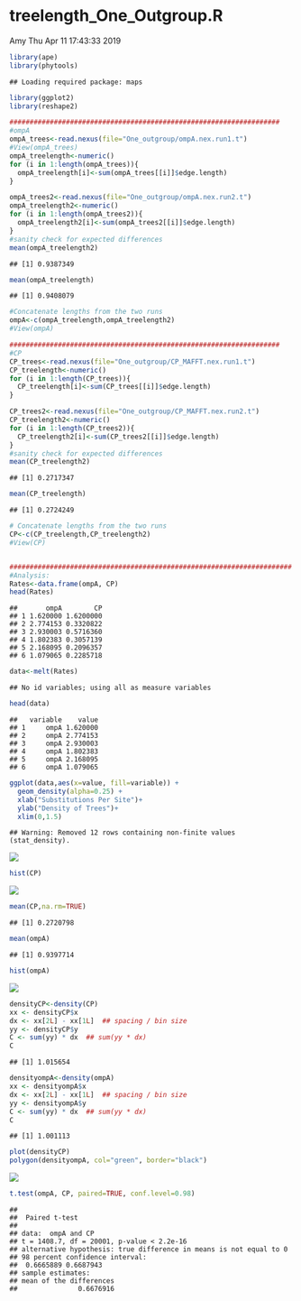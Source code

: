 treelength\_One\_Outgroup.R
================
Amy
Thu Apr 11 17:43:33 2019

``` r
library(ape)
library(phytools)
```

    ## Loading required package: maps

``` r
library(ggplot2)
library(reshape2)

###################################################################
#ompA
ompA_trees<-read.nexus(file="One_outgroup/ompA.nex.run1.t")
#View(ompA_trees)
ompA_treelength<-numeric()
for (i in 1:length(ompA_trees)){
  ompA_treelength[i]<-sum(ompA_trees[[i]]$edge.length)
}

ompA_trees2<-read.nexus(file="One_outgroup/ompA.nex.run2.t")
ompA_treelength2<-numeric()
for (i in 1:length(ompA_trees2)){
  ompA_treelength2[i]<-sum(ompA_trees2[[i]]$edge.length)
}
#sanity check for expected differences
mean(ompA_treelength2)
```

    ## [1] 0.9387349

``` r
mean(ompA_treelength)
```

    ## [1] 0.9408079

``` r
#Concatenate lengths from the two runs
ompA<-c(ompA_treelength,ompA_treelength2)
#View(ompA)

###################################################################
#CP
CP_trees<-read.nexus(file="One_outgroup/CP_MAFFT.nex.run1.t")
CP_treelength<-numeric()
for (i in 1:length(CP_trees)){
  CP_treelength[i]<-sum(CP_trees[[i]]$edge.length)
}

CP_trees2<-read.nexus(file="One_outgroup/CP_MAFFT.nex.run2.t")
CP_treelength2<-numeric()
for (i in 1:length(CP_trees2)){
  CP_treelength2[i]<-sum(CP_trees2[[i]]$edge.length)
}
#sanity check for expected differences
mean(CP_treelength2)
```

    ## [1] 0.2717347

``` r
mean(CP_treelength)
```

    ## [1] 0.2724249

``` r
# Concatenate lengths from the two runs
CP<-c(CP_treelength,CP_treelength2)
#View(CP)


######################################################################
#Analysis:
Rates<-data.frame(ompA, CP)
head(Rates)
```

    ##       ompA        CP
    ## 1 1.620000 1.6200000
    ## 2 2.774153 0.3320822
    ## 3 2.930003 0.5716360
    ## 4 1.802383 0.3057139
    ## 5 2.168095 0.2096357
    ## 6 1.079065 0.2285718

``` r
data<-melt(Rates)
```

    ## No id variables; using all as measure variables

``` r
head(data)
```

    ##   variable    value
    ## 1     ompA 1.620000
    ## 2     ompA 2.774153
    ## 3     ompA 2.930003
    ## 4     ompA 1.802383
    ## 5     ompA 2.168095
    ## 6     ompA 1.079065

``` r
ggplot(data,aes(x=value, fill=variable)) + 
  geom_density(alpha=0.25) +
  xlab("Substitutions Per Site")+
  ylab("Density of Trees")+
  xlim(0,1.5)
```

    ## Warning: Removed 12 rows containing non-finite values (stat_density).

![](treelength_One_Outgroup_files/figure-gfm/unnamed-chunk-1-1.png)<!-- -->

``` r
hist(CP)
```

![](treelength_One_Outgroup_files/figure-gfm/unnamed-chunk-1-2.png)<!-- -->

``` r
mean(CP,na.rm=TRUE)
```

    ## [1] 0.2720798

``` r
mean(ompA)
```

    ## [1] 0.9397714

``` r
hist(ompA)
```

![](treelength_One_Outgroup_files/figure-gfm/unnamed-chunk-1-3.png)<!-- -->

``` r
densityCP<-density(CP)
xx <- densityCP$x
dx <- xx[2L] - xx[1L]  ## spacing / bin size
yy <- densityCP$y
C <- sum(yy) * dx  ## sum(yy * dx)
C
```

    ## [1] 1.015654

``` r
densityompA<-density(ompA)
xx <- densityompA$x
dx <- xx[2L] - xx[1L]  ## spacing / bin size
yy <- densityompA$y
C <- sum(yy) * dx  ## sum(yy * dx)
C
```

    ## [1] 1.001113

``` r
plot(densityCP)
polygon(densityompA, col="green", border="black")
```

![](treelength_One_Outgroup_files/figure-gfm/unnamed-chunk-1-4.png)<!-- -->

``` r
t.test(ompA, CP, paired=TRUE, conf.level=0.98)
```

    ## 
    ##  Paired t-test
    ## 
    ## data:  ompA and CP
    ## t = 1408.7, df = 20001, p-value < 2.2e-16
    ## alternative hypothesis: true difference in means is not equal to 0
    ## 98 percent confidence interval:
    ##  0.6665889 0.6687943
    ## sample estimates:
    ## mean of the differences 
    ##               0.6676916
